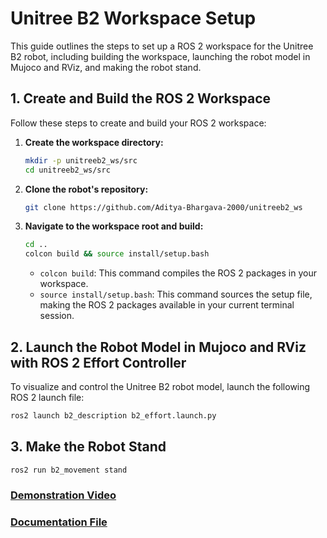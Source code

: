 # Unitree B2 Workspace Setup

This guide outlines the steps to set up a ROS 2 workspace for the Unitree B2 robot, including building the workspace, launching the robot model in Mujoco and RViz, and making the robot stand.

## 1. Create and Build the ROS 2 Workspace

Follow these steps to create and build your ROS 2 workspace:

1.  **Create the workspace directory:**

    ```bash
    mkdir -p unitreeb2_ws/src
    cd unitreeb2_ws/src
    ```

2.  **Clone the robot's repository:**

    ```bash
    git clone https://github.com/Aditya-Bhargava-2000/unitreeb2_ws  
    ```



3.  **Navigate to the workspace root and build:**

    ```bash
    cd ..
    colcon build && source install/setup.bash
    ```

    * `colcon build`: This command compiles the ROS 2 packages in your workspace.
    * `source install/setup.bash`: This command sources the setup file, making the ROS 2 packages available in your current terminal session.

## 2. Launch the Robot Model in Mujoco and RViz with ROS 2 Effort Controller

To visualize and control the Unitree B2 robot model, launch the following ROS 2 launch file:

```bash
ros2 launch b2_description b2_effort.launch.py
 ```

## 3. Make the Robot Stand
```bash
ros2 run b2_movement stand
```


### [Demonstration Video](https://youtu.be/-WktVGW36x0)

### [Documentation File](https://drive.google.com/file/d/1vDkcM6nEfjZHYOceYiUBx_qPhPUSU7BP/view?usp=sharing) 
